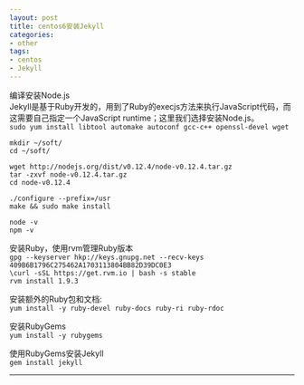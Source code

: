 ```yaml
---
layout: post
title: centos6安装Jekyll
categories:
- other
tags:
- centos
- Jekyll
---
```


编译安装Node.js  
Jekyll是基于Ruby开发的，用到了Ruby的execjs方法来执行JavaScript代码，而这需要自己指定一个JavaScript runtime；这里我们选择安装Node.js。  
`sudo yum install libtool automake autoconf gcc-c++ openssl-devel wget`

`mkdir ~/soft/`  
`cd ~/soft/`  

`wget http://nodejs.org/dist/v0.12.4/node-v0.12.4.tar.gz`  
`tar -zxvf node-v0.12.4.tar.gz`  
`cd node-v0.12.4`  

`./configure --prefix=/usr`  
`make && sudo make install`  

`node -v`  
`npm -v`  

安装Ruby，使用rvm管理Ruby版本  
`gpg --keyserver hkp://keys.gnupg.net --recv-keys 409B6B1796C275462A1703113804BB82D39DC0E3`  
`\curl -sSL https://get.rvm.io | bash -s stable`  
`rvm install 1.9.3`  

安装额外的Ruby包和文档:  
`yum install -y ruby-devel ruby-docs ruby-ri ruby-rdoc` 

安装RubyGems  
`yum install -y rubygems`  

使用RubyGems安装Jekyll  
`gem install jekyll`

---  

